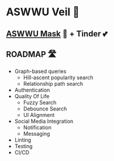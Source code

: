 # ASWWU Veil 👰

## [ASWWU Mask](https://aswwu.com/mask) 🙈 + Tinder 💕

## ROADMAP 🛣

* Graph-based queries
	* Hill-ascent popularity search
	* Relationship path search
* Authentication
* Quality Of Life
	* Fuzzy Search
	* Debounce Search
	* UI Alignment
* Social Media Integration
	* Notification
	* Messaging
* Linting
* Testing
* CI/CD